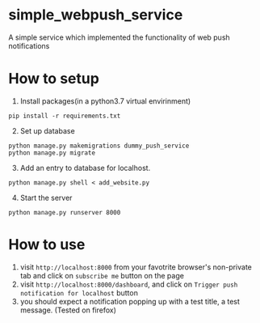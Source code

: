 # simple_webpush_service
A simple service which implemented the functionality of web push notifications

# How to setup
1. Install packages(in a python3.7 virtual envirinment)
```
pip install -r requirements.txt
```
2. Set up database
```
python manage.py makemigrations dummy_push_service
python manage.py migrate
```
3. Add an entry to database for localhost.
```
python manage.py shell < add_website.py 
```
4. Start the server
```
python manage.py runserver 8000
```

# How to use
1. visit `http://localhost:8000` from your favotrite browser's non-private tab and click on `subscribe me` button on the page
2. visit `http://localhost:8000/dashboard`, and click on `Trigger push notification for localhost` button
3. you should expect a notification popping up with a test title, a test message. (Tested on firefox)

